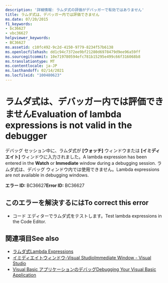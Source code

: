 ```yaml
---
description: '詳細情報: ラムダ式の評価がデバッガーで有効ではありません'
title: ラムダ式は、デバッガー内では評価できません
ms.date: 07/20/2015
f1_keywords:
- bc36627
- vbc36627
helpviewer_keywords:
- BC36627
ms.assetid: c10fc492-9c2d-4150-9779-8234f57b6138
ms.openlocfilehash: dd1c94c7372ee9bf21280d6978479d9ee96a59ff
ms.sourcegitcommit: 10e719780594efc781b15295e499c66f316068b8
ms.translationtype: MT
ms.contentlocale: ja-JP
ms.lasthandoff: 02/14/2021
ms.locfileid: "100480623"
---
```

# <a name="evaluation-of-lambda-expressions-is-not-valid-in-the-debugger"></a><span data-ttu-id="70a3e-103">ラムダ式は、デバッガー内では評価できません</span><span class="sxs-lookup"><span data-stu-id="70a3e-103">Evaluation of lambda expressions is not valid in the debugger</span></span>

<span data-ttu-id="70a3e-104">デバッグ セッション中に、ラムダ式が **[ウォッチ]** ウィンドウまたは **[イミディエイト]** ウィンドウに入力されました。</span><span class="sxs-lookup"><span data-stu-id="70a3e-104">A lambda expression has been entered in the **Watch** or **Immediate** window during a debugging session.</span></span> <span data-ttu-id="70a3e-105">ラムダ式は、デバッグ ウィンドウ内では使用できません。</span><span class="sxs-lookup"><span data-stu-id="70a3e-105">Lambda expressions are not available in debugging windows.</span></span>  
  
 <span data-ttu-id="70a3e-106">**エラー ID:** BC36627</span><span class="sxs-lookup"><span data-stu-id="70a3e-106">**Error ID:** BC36627</span></span>  
  
## <a name="to-correct-this-error"></a><span data-ttu-id="70a3e-107">このエラーを解決するには</span><span class="sxs-lookup"><span data-stu-id="70a3e-107">To correct this error</span></span>  
  
- <span data-ttu-id="70a3e-108">コード エディターでラムダ式をテストします。</span><span class="sxs-lookup"><span data-stu-id="70a3e-108">Test lambda expressions in the Code Editor.</span></span>  
  
## <a name="see-also"></a><span data-ttu-id="70a3e-109">関連項目</span><span class="sxs-lookup"><span data-stu-id="70a3e-109">See also</span></span>

- [<span data-ttu-id="70a3e-110">ラムダ式</span><span class="sxs-lookup"><span data-stu-id="70a3e-110">Lambda Expressions</span></span>](../programming-guide/language-features/procedures/lambda-expressions.md)
- [<span data-ttu-id="70a3e-111">イミディエイトウィンドウ-Visual Studio</span><span class="sxs-lookup"><span data-stu-id="70a3e-111">Immediate Window - Visual Studio</span></span>](/visualstudio/ide/reference/immediate-window)
- [<span data-ttu-id="70a3e-112">Visual Basic アプリケーションのデバッグ</span><span class="sxs-lookup"><span data-stu-id="70a3e-112">Debugging Your Visual Basic Application</span></span>](/visualstudio/debugger/debugger-basics)
